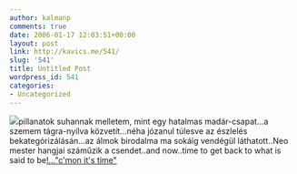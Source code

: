 ```yaml
---
author: kalmanp
comments: true
date: 2006-01-17 12:03:51+00:00
layout: post
link: http://kavics.me/541/
slug: '541'
title: Untitled Post
wordpress_id: 541
categories:
- Uncategorized
---
```


![](http://kavics.freeblog.hu/Files/!!tanmac.JPG)pillanatok suhannak melletem, mint egy hatalmas madár-csapat...a szemem tágra-nyílva közvetít...néha józanul túlesve az észlelés bekategórizálásán...az álmok birodalma ma sokáig vendégül láthatott..Neo mester hangjai száműzik a csendet..and now..time to get back to what is said to be[!..."c'mon it's time"](http://neo.disp.hu/lyrics/cmon.html)
